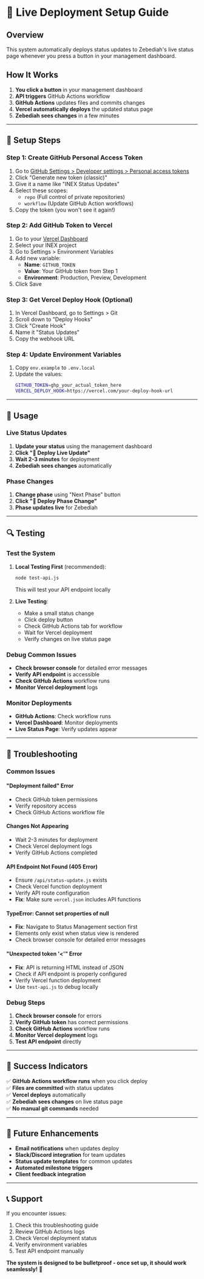 # 🚀 Live Deployment Setup Guide

## **Overview**
This system automatically deploys status updates to Zebediah's live status page whenever you press a button in your management dashboard.

## **How It Works**
1. **You click a button** in your management dashboard
2. **API triggers** GitHub Actions workflow
3. **GitHub Actions** updates files and commits changes
4. **Vercel automatically deploys** the updated status page
5. **Zebediah sees changes** in a few minutes

---

## **🔧 Setup Steps**

### **Step 1: Create GitHub Personal Access Token**
1. Go to [GitHub Settings > Developer settings > Personal access tokens](https://github.com/settings/tokens)
2. Click "Generate new token (classic)"
3. Give it a name like "INEX Status Updates"
4. Select these scopes:
   - `repo` (Full control of private repositories)
   - `workflow` (Update GitHub Action workflows)
5. Copy the token (you won't see it again!)

### **Step 2: Add GitHub Token to Vercel**
1. Go to your [Vercel Dashboard](https://vercel.com/dashboard)
2. Select your INEX project
3. Go to Settings > Environment Variables
4. Add new variable:
   - **Name**: `GITHUB_TOKEN`
   - **Value**: Your GitHub token from Step 1
   - **Environment**: Production, Preview, Development
5. Click Save

### **Step 3: Get Vercel Deploy Hook (Optional)**
1. In Vercel Dashboard, go to Settings > Git
2. Scroll down to "Deploy Hooks"
3. Click "Create Hook"
4. Name it "Status Updates"
5. Copy the webhook URL

### **Step 4: Update Environment Variables**
1. Copy `env.example` to `.env.local`
2. Update the values:
   ```bash
   GITHUB_TOKEN=ghp_your_actual_token_here
   VERCEL_DEPLOY_HOOK=https://vercel.com/your-deploy-hook-url
   ```

---

## **🎯 Usage**

### **Live Status Updates**
1. **Update your status** using the management dashboard
2. **Click "🚀 Deploy Live Update"**
3. **Wait 2-3 minutes** for deployment
4. **Zebediah sees changes** automatically

### **Phase Changes**
1. **Change phase** using "Next Phase" button
2. **Click "🔄 Deploy Phase Change"**
3. **Phase updates live** for Zebediah

---

## **🔍 Testing**

### **Test the System**
1. **Local Testing First** (recommended):
   ```bash
   node test-api.js
   ```
   This will test your API endpoint locally

2. **Live Testing**:
   - Make a small status change
   - Click deploy button
   - Check GitHub Actions tab for workflow
   - Wait for Vercel deployment
   - Verify changes on live status page

### **Debug Common Issues**
- **Check browser console** for detailed error messages
- **Verify API endpoint** is accessible
- **Check GitHub Actions** workflow runs
- **Monitor Vercel deployment** logs

### **Monitor Deployments**
- **GitHub Actions**: Check workflow runs
- **Vercel Dashboard**: Monitor deployments
- **Live Status Page**: Verify updates appear

---

## **🚨 Troubleshooting**

### **Common Issues**

#### **"Deployment failed" Error**
- Check GitHub token permissions
- Verify repository access
- Check GitHub Actions workflow file

#### **Changes Not Appearing**
- Wait 2-3 minutes for deployment
- Check Vercel deployment logs
- Verify GitHub Actions completed

#### **API Endpoint Not Found (405 Error)**
- Ensure `/api/status-update.js` exists
- Check Vercel function deployment
- Verify API route configuration
- **Fix**: Make sure `vercel.json` includes API functions

#### **TypeError: Cannot set properties of null**
- **Fix**: Navigate to Status Management section first
- Elements only exist when status view is rendered
- Check browser console for detailed error messages

#### **"Unexpected token '<'" Error**
- **Fix**: API is returning HTML instead of JSON
- Check if API endpoint is properly configured
- Verify Vercel function deployment
- Use `test-api.js` to debug locally

### **Debug Steps**
1. **Check browser console** for errors
2. **Verify GitHub token** has correct permissions
3. **Check GitHub Actions** workflow runs
4. **Monitor Vercel deployment** logs
5. **Test API endpoint** directly

---

## **🎉 Success Indicators**

✅ **GitHub Actions workflow runs** when you click deploy  
✅ **Files are committed** with status updates  
✅ **Vercel deploys** automatically  
✅ **Zebediah sees changes** on live status page  
✅ **No manual git commands** needed  

---

## **🔮 Future Enhancements**

- **Email notifications** when updates deploy
- **Slack/Discord integration** for team updates
- **Status update templates** for common updates
- **Automated milestone triggers**
- **Client feedback integration**

---

## **📞 Support**

If you encounter issues:
1. Check this troubleshooting guide
2. Review GitHub Actions logs
3. Check Vercel deployment status
4. Verify environment variables
5. Test API endpoint manually

**The system is designed to be bulletproof - once set up, it should work seamlessly!** 🚀
